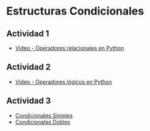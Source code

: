 # Estructuras Condicionales

## Actividad 1

- [Video - Operadores relacionales en Python](https://www.youtube.com/watch?v=HIWyamKYl4M&list=PLOw7b-NX043aiYaKBMd3_k1IUZr8cXTzE&index=26)

## Actividad 2

- [Video - Operadores lógicos en Python](https://www.youtube.com/watch?v=C0w1PYYfYBA)

## Actividad 3

- [Condicionales Simples](https://www.youtube.com/watch?v=NxY0F_ScEFY)
- [Condicionales Dobles](https://www.youtube.com/watch?v=0WklTRogPzo)
